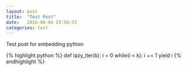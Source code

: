 ```yaml
---
layout: post
title:  "Test Post"
date:   2016-06-04 23:56:33
categories: test
---
```

Test post for embedding python

{% highlight python %}
def lazy_iter(k):
    i = 0
    while(i < k):
        i += 1
        yield i
{% endhighlight %}
